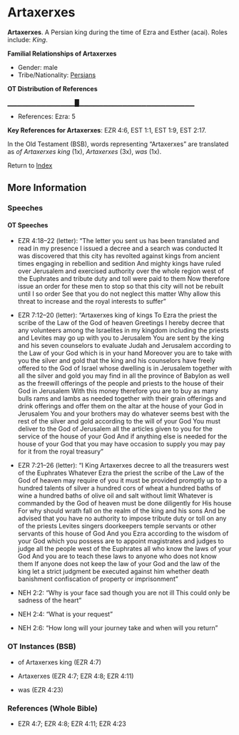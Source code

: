 # Artaxerxes
**Artaxerxes**. 
A Persian king during the time of Ezra and Esther (acai). 
Roles include: 
_King_. 




**Familial Relationships of Artaxerxes**


* Gender: male
* Tribe/Nationality: [Persians](../../../groups/md/acai/Persia.md)


**OT Distribution of References**

▁▁▁▁▁▁▁▁▁▁▁▁▁▁█▁▁▁▁▁▁▁▁▁▁▁▁▁▁▁▁▁▁▁▁▁▁▁▁
* References: Ezra: 5



**Key References for Artaxerxes**: 
EZR 4:6, EST 1:1, EST 1:9, EST 2:17. 


In the Old Testament (BSB), words representing “Artaxerxes” are translated as 
*of Artaxerxes king* (1x), *Artaxerxes* (3x), *was* (1x). 




Return to [Index](00-Index.md)

## More Information

### Speeches

#### OT Speeches

* EZR 4:18–22 (letter): “The letter you sent us has been translated and read in my presence I issued a decree and a search was conducted It was discovered that this city has revolted against kings from ancient times engaging in rebellion and sedition And mighty kings have ruled over Jerusalem and exercised authority over the whole region west of the Euphrates and tribute duty and toll were paid to them Now therefore issue an order for these men to stop so that this city will not be rebuilt until I so order See that you do not neglect this matter Why allow this threat to increase and the royal interests to suffer”

* EZR 7:12–20 (letter): “Artaxerxes king of kings To Ezra the priest the scribe of the Law of the God of heaven Greetings I hereby decree that any volunteers among the Israelites in my kingdom including the priests and Levites may go up with you to Jerusalem You are sent by the king and his seven counselors to evaluate Judah and Jerusalem according to the Law of your God which is in your hand Moreover you are to take with you the silver and gold that the king and his counselors have freely offered to the God of Israel whose dwelling is in Jerusalem together with all the silver and gold you may find in all the province of Babylon as well as the freewill offerings of the people and priests to the house of their God in Jerusalem With this money therefore you are to buy as many bulls rams and lambs as needed together with their grain offerings and drink offerings and offer them on the altar at the house of your God in Jerusalem You and your brothers may do whatever seems best with the rest of the silver and gold according to the will of your God You must deliver to the God of Jerusalem all the articles given to you for the service of the house of your God And if anything else is needed for the house of your God that you may have occasion to supply you may pay for it from the royal treasury”

* EZR 7:21–26 (letter): “I King Artaxerxes decree to all the treasurers west of the Euphrates Whatever Ezra the priest the scribe of the Law of the God of heaven may require of you it must be provided promptly up to a hundred talents of silver a hundred cors of wheat a hundred baths of wine a hundred baths of olive oil and salt without limit Whatever is commanded by the God of heaven must be done diligently for His house For why should wrath fall on the realm of the king and his sons And be advised that you have no authority to impose tribute duty or toll on any of the priests Levites singers doorkeepers temple servants or other servants of this house of God And you Ezra according to the wisdom of your God which you possess are to appoint magistrates and judges to judge all the people west of the Euphrates all who know the laws of your God And you are to teach these laws to anyone who does not know them If anyone does not keep the law of your God and the law of the king let a strict judgment be executed against him whether death banishment confiscation of property or imprisonment”

* NEH 2:2: “Why is your face sad though you are not ill This could only be sadness of the heart”

* NEH 2:4: “What is your request”

* NEH 2:6: “How long will your journey take and when will you return”

### OT Instances (BSB)

* of Artaxerxes king (EZR 4:7)

* Artaxerxes (EZR 4:7; EZR 4:8; EZR 4:11)

* was (EZR 4:23)



### References (Whole Bible)

* EZR 4:7; EZR 4:8; EZR 4:11; EZR 4:23




